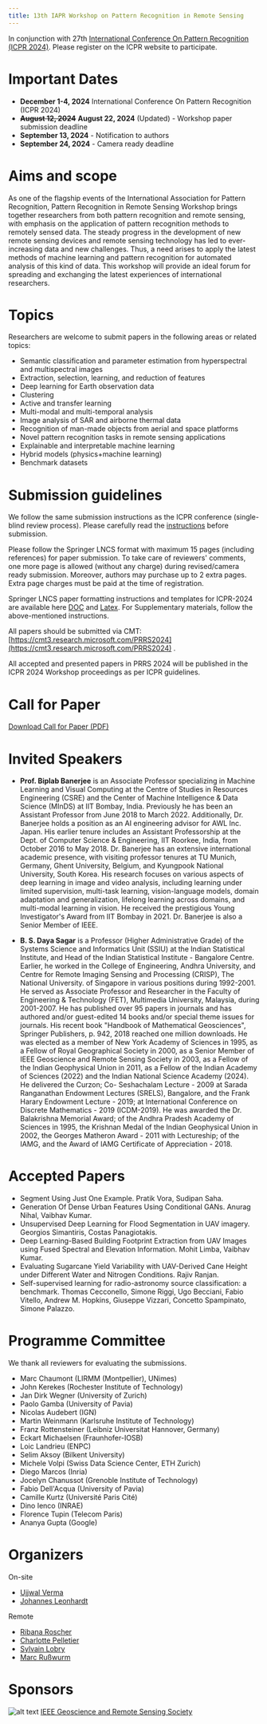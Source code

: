 ```yaml
---
title: 13th IAPR Workshop on Pattern Recognition in Remote Sensing 
---
```


In conjunction with 27th [International Conference On Pattern Recognition (ICPR 2024)](https://icpr2024.org/). Please register on the ICPR website to participate.

# Important Dates

* **December 1-4, 2024** International Conference On Pattern Recognition (ICPR 2024)
* ~~**August 12, 2024**~~ **August 22, 2024** (Updated) - Workshop paper submission deadline
* **September 13, 2024** - Notification to authors
* **September 24, 2024** - Camera ready deadline

# Aims and scope
As one of the flagship events of the International Association for Pattern Recognition, Pattern Recognition in Remote Sensing Workshop brings together researchers from both pattern recognition and remote sensing, with emphasis on the application of pattern recognition methods to remotely sensed data. The steady progress in the development of new remote sensing devices and remote sensing technology has led to ever-increasing data and new challenges. Thus, a need arises to apply the latest methods of machine learning and pattern recognition for automated analysis of this kind of data. This workshop will provide an ideal forum for spreading and exchanging the latest experiences of international researchers. 

# Topics
Researchers are welcome to submit papers in the following areas or related topics: 

* Semantic classification and parameter estimation from hyperspectral and multispectral images
* Extraction, selection, learning, and reduction of features
* Deep learning for Earth observation data
* Clustering
* Active and transfer learning
* Multi-modal and multi-temporal analysis
* Image analysis of SAR and airborne thermal data
* Recognition of man-made objects from aerial and space platforms
* Novel pattern recognition tasks in remote sensing applications 
* Explainable and interpretable machine learning
* Hybrid models (physics+machine learning)
* Benchmark datasets

# Submission guidelines

We follow the same submission instructions as the ICPR conference (single-blind review process). Please carefully read the [instructions](https://icpr2024.org/Instruction.html) before submission. 

Please follow the Springer LNCS format with maximum 15 pages (including references) for paper submission. To take care of reviewers' comments, one more page is allowed (without any charge) during revised/camera ready submission. Moreover, authors may purchase up to 2 extra pages. Extra page charges must be paid at the time of registration.

Springer LNCS paper formatting instructions and templates for ICPR-2024 are available here [DOC](https://icpr2024.org/pdf/ICPR_2024_DOC_Templates.zip) and [Latex](https://icpr2024.org/pdf/ICPR_2024_LaTeX_Templates.zip). For Supplementary materials, follow the above-mentioned instructions.

All papers should be submitted via CMT: [https://cmt3.research.microsoft.com/PRRS2024](https://cmt3.research.microsoft.com/PRRS2024) . 

All accepted and presented papers in PRRS 2024 will be published in the ICPR 2024 Workshop proceedings as per ICPR guidelines. 


# Call for Paper
[Download Call for Paper (PDF)](https://iapr-tc7.github.io/assets/PRRS2024-cfp_Final.pdf)



# Invited Speakers

* **Prof. Biplab Banerjee** is an Associate Professor specializing in Machine Learning and Visual Computing at the Centre of Studies in Resources Engineering (CSRE) and the Center of Machine Intelligence & Data Science (MInDS) at IIT Bombay, India. Previously he has been an Assistant Professor from June 2018 to March 2022. Additionally, Dr. Banerjee holds a position as an AI engineering advisor for AWL Inc. Japan. His earlier tenure includes an Assistant Professorship at the Dept. of Computer Science & Engineering, IIT Roorkee, India, from October 2016 to May 2018. Dr. Banerjee has an extensive international academic presence, with visiting professor tenures at TU Munich, Germany, Ghent University, Belgium, and Kyungpook National University, South Korea. His research focuses on various aspects of deep learning in image and video analysis, including learning under limited supervision, multi-task learning, vision-language models, domain adaptation and generalization, lifelong learning across domains, and multi-modal learning in vision. He received the prestigious Young Investigator's Award from IIT Bombay in 2021. Dr. Banerjee is also a Senior Member of IEEE.

* **B. S. Daya Sagar** is a Professor (Higher Administrative Grade) of the Systems Science and Informatics Unit (SSIU) at the Indian Statistical Institute, and Head of the Indian Statistical Institute - Bangalore Centre. Earlier, he worked in the College of Engineering, Andhra University, and Centre for Remote Imaging Sensing and Processing (CRISP), The National University. of Singapore in various positions during 1992-2001. He served as Associate Professor and Researcher in the Faculty of Engineering & Technology (FET), Multimedia University, Malaysia, during 2001-2007. He has published over 95 papers in journals and has authored and/or guest-edited 14 books and/or special theme issues for journals. His recent book "Handbook of Mathematical Geosciences", Springer Publishers, p. 942, 2018 reached one million downloads. He was elected as a member of New York Academy of Sciences in 1995, as a Fellow of Royal Geographical Society in 2000, as a Senior Member of IEEE Geoscience and Remote Sensing Society in 2003, as a Fellow of the Indian Geophysical Union in 2011, as a Fellow of the Indian Academy of Sciences (2022) and the Indian National Science Academy (2024). He delivered the Curzon; Co- Seshachalam Lecture - 2009 at Sarada Ranganathan Endowment Lectures (SRELS), Bangalore, and the Frank Harary Endowment Lecture - 2019; at International Conference on Discrete Mathematics - 2019 (ICDM-2019). He was awarded the Dr. Balakrishna Memorial Award; of the Andhra Pradesh Academy of Sciences in 1995, the Krishnan Medal of the Indian Geophysical Union in 2002, the Georges Matheron Award - 2011 with Lectureship; of the IAMG, and the Award of IAMG Certificate of Appreciation - 2018.

# Accepted Papers

* Segment Using Just One Example. Pratik Vora, Sudipan Saha.
* Generation Of Dense Urban Features Using Conditional GANs. Anurag Nihal, Vaibhav Kumar.
* Unsupervised Deep Learning for Flood Segmentation in UAV imagery. Georgios Simantiris, Costas Panagiotakis.
* Deep Learning-Based Building Footprint Extraction from UAV Images using 
Fused Spectral and Elevation Information. Mohit Limba, Vaibhav Kumar.
* Evaluating Sugarcane Yield Variability with UAV-Derived Cane Height under 
Different Water and Nitrogen Conditions. Rajiv Ranjan.
* Self-supervised learning for radio-astronomy source classification: a 
benchmark. Thomas Cecconello, Simone Riggi, Ugo Becciani, Fabio Vitello, Andrew M. Hopkins, Giuseppe Vizzari, Concetto Spampinato, Simone Palazzo.

# Programme Committee

We thank all reviewers for evaluating the submissions.

* Marc	Chaumont (LIRMM (Montpellier), UNimes)
* John	Kerekes (Rochester Institute of Technology)
* Jan Dirk	Wegner (University of Zurich)
* Paolo	Gamba (University of Pavia)
* Nicolas	Audebert (IGN)
* Martin	Weinmann (Karlsruhe Institute of Technology)
* Franz	Rottensteiner (Leibniz Universitat Hannover, Germany)
* Eckart	Michaelsen (Fraunhofer-IOSB)
* Loic	Landrieu (ENPC)
* Selim	Aksoy (Bilkent University)
* Michele	Volpi (Swiss Data Science Center, ETH Zurich)
* Diego	Marcos (Inria)
* Jocelyn	Chanussot (Grenoble Institute of Technology)
* Fabio	Dell'Acqua (University of Pavia)
* Camille	Kurtz (Université Paris Cité)
* Dino	Ienco (INRAE)
* Florence	Tupin (Telecom Paris)
* Ananya	Gupta (Google)


# Organizers

On-site

* [Ujjwal Verma](https://www.manipal.edu/mu/campuses/mahe-bengaluru/academics/institution-list/mitblr/department-faculty/faculty-list/dr--ujjwal-verma/_jcr_content.html)
* [Johannes Leonhardt](https://rs.ipb.uni-bonn.de/people/johannes-leonhardt/)

Remote
* [Ribana Roscher](https://rs.ipb.uni-bonn.de/people/prof-dr-ing-ribana-roscher/index.html)
* [Charlotte Pelletier](https://sites.google.com/site/charpelletier/)
* [Sylvain Lobry](https://www.sylvainlobry.com/)
* [Marc Rußwurm](https://www.sylvainlobry.com/)
  


# Sponsors
![alt text](https://www.grss-ieee.org/wp-content/uploads/2020/12/grss.png)
[IEEE Geoscience and Remote Sensing Society](https://www.grss-ieee.org/)

